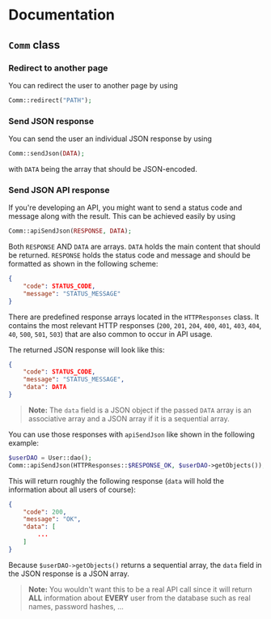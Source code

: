 # Documentation
## ``Comm`` class
### Redirect to another page
You can redirect the user to another page by using
```php
Comm::redirect("PATH");
```

### Send JSON response
You can send the user an individual JSON response by using
```php
Comm::sendJson(DATA);
```
with `DATA` being the array that should be JSON-encoded.

### Send JSON API response
If you're developing an API, you might want to send a status code and message along with the result. This can be achieved easily by using
```php
Comm::apiSendJson(RESPONSE, DATA);
```
Both `RESPONSE` AND `DATA` are arrays. `DATA` holds the main content that should be returned. `RESPONSE` holds the status code and message and should be formatted as shown in the following scheme:
```json
{
    "code": STATUS_CODE,
    "message": "STATUS_MESSAGE"
}
```
There are predefined response arrays located in the `HTTPResponses` class. It contains the most relevant HTTP responses (`200`, `201`, `204`, `400`, `401`, `403`, `404`, `40`, `500`, `501`, `503`) that are also common to occur in API usage.

The returned JSON response will look like this:
```json
{
    "code": STATUS_CODE,
    "message": "STATUS_MESSAGE",
    "data": DATA
}
```
> <b>Note:</b> The `data` field is a JSON object if the passed `DATA` array is an associative array and a JSON array if it is a sequential array.

You can use those responses with `apiSendJson` like shown in the following example:
```php
$userDAO = User::dao();
Comm::apiSendJson(HTTPResponses::$RESPONSE_OK, $userDAO->getObjects());
```
This will return roughly the following response (`data` will hold the information about all users of course):
```json
{
    "code": 200,
    "message": "OK",
    "data": [
        ...
    ]
}
```
Because `$userDAO->getObjects()` returns a sequential array, the `data` field in the JSON response is a JSON array.<br>
<sub>
> <b>Note:</b> You wouldn't want this to be a real API call since it will return <b>ALL</b> information about <b>EVERY</b> user from the database such as real names, password hashes, ...
</sub>
